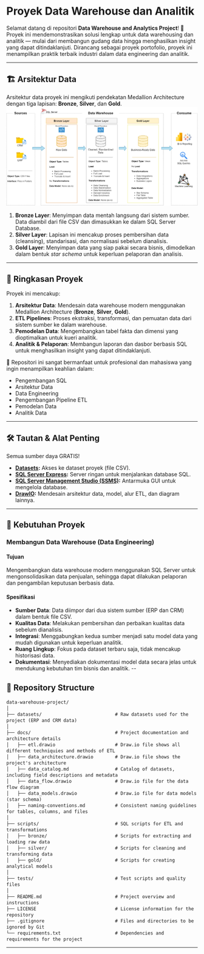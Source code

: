 # Proyek Data Warehouse dan Analitik

Selamat datang di repositori **Data Warehouse and Analytics Project**! 🚀  
Proyek ini mendemonstrasikan solusi lengkap untuk data warehousing dan analitik — mulai dari membangun gudang data hingga menghasilkan insight yang dapat ditindaklanjuti. Dirancang sebagai proyek portofolio, proyek ini menampilkan praktik terbaik industri dalam data engineering dan analitik.

---

## 🏗️ Arsitektur Data

Arsitektur data proyek ini mengikuti pendekatan Medallion Architecture dengan tiga lapisan: **Bronze**, **Silver**, dan **Gold**.
![Data Architecture](docs/data_architecture.png)

1. **Bronze Layer**: Menyimpan data mentah langsung dari sistem sumber. Data diambil dari file CSV dan dimasukkan ke dalam SQL Server Database.
2. **Silver Layer**: Lapisan ini mencakup proses pembersihan data (cleansing), standarisasi, dan normalisasi sebelum dianalisis.
3. **Gold Layer**: Menyimpan data yang siap pakai secara bisnis, dimodelkan dalam bentuk *star schema* untuk keperluan pelaporan dan analisis.

---

## 📖 Ringkasan Proyek

Proyek ini mencakup:

1. **Arsitektur Data**: Mendesain data warehouse modern menggunakan Medallion Architecture (**Bronze**, **Silver**, **Gold**).
2. **ETL Pipelines**: Proses ekstraksi, transformasi, dan pemuatan data dari sistem sumber ke dalam warehouse.
3. **Pemodelan Data**: Mengembangkan tabel fakta dan dimensi yang dioptimalkan untuk kueri analitik.
4. **Analitik & Pelaporan**: Membangun laporan dan dasbor berbasis SQL untuk menghasilkan insight yang dapat ditindaklanjuti.

🎯 Repositori ini sangat bermanfaat untuk profesional dan mahasiswa yang ingin menampilkan keahlian dalam:
- Pengembangan SQL
- Arsitektur Data
- Data Engineering  
- Pengembangan Pipeline ETL  
- Pemodelan Data  
- Analitik Data  

---

## 🛠️ Tautan & Alat Penting

Semua sumber daya GRATIS!
- **[Datasets](datasets/):** Akses ke dataset proyek (file CSV).
- **[SQL Server Express](https://www.microsoft.com/en-us/sql-server/sql-server-downloads):** Server ringan untuk menjalankan database SQL.
- **[SQL Server Management Studio (SSMS)](https://learn.microsoft.com/en-us/sql/ssms/download-sql-server-management-studio-ssms?view=sql-server-ver16):** Antarmuka GUI untuk mengelola database.
- **[DrawIO](https://www.drawio.com/):** Mendesain arsitektur data, model, alur ETL, dan diagram lainnya.
---

## 🚀 Kebutuhan Proyek

### Membangun Data Warehouse (Data Engineering)

#### Tujuan
Mengembangkan data warehouse modern menggunakan SQL Server untuk mengonsolidasikan data penjualan, sehingga dapat dilakukan pelaporan dan pengambilan keputusan berbasis data.

#### Spesifikasi
- **Sumber Data**: Data diimpor dari dua sistem sumber (ERP dan CRM) dalam bentuk file CSV.
- **Kualitas Data**: Melakukan pembersihan dan perbaikan kualitas data sebelum dianalisis.
- **Integrasi**: Menggabungkan kedua sumber menjadi satu model data yang mudah digunakan untuk keperluan analitik.
- **Ruang Lingkup**: Fokus pada dataset terbaru saja, tidak mencakup historisasi data.
- **Dokumentasi**: Menyediakan dokumentasi model data secara jelas untuk mendukung kebutuhan tim bisnis dan analitik.
--
## 📂 Repository Structure
```
data-warehouse-project/
│
├── datasets/                           # Raw datasets used for the project (ERP and CRM data)
│
├── docs/                               # Project documentation and architecture details
│   ├── etl.drawio                      # Draw.io file shows all different techniquies and methods of ETL
│   ├── data_architecture.drawio        # Draw.io file shows the project's architecture
│   ├── data_catalog.md                 # Catalog of datasets, including field descriptions and metadata
│   ├── data_flow.drawio                # Draw.io file for the data flow diagram
│   ├── data_models.drawio              # Draw.io file for data models (star schema)
│   ├── naming-conventions.md           # Consistent naming guidelines for tables, columns, and files
│
├── scripts/                            # SQL scripts for ETL and transformations
│   ├── bronze/                         # Scripts for extracting and loading raw data
│   ├── silver/                         # Scripts for cleaning and transforming data
│   ├── gold/                           # Scripts for creating analytical models
│
├── tests/                              # Test scripts and quality files
│
├── README.md                           # Project overview and instructions
├── LICENSE                             # License information for the repository
├── .gitignore                          # Files and directories to be ignored by Git
└── requirements.txt                    # Dependencies and requirements for the project
```
---
